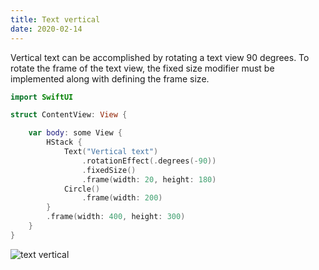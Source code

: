 ```yaml
---
title: Text vertical
date: 2020-02-14
---
```


Vertical text can be accomplished by rotating a text view 90 degrees. To rotate the frame of the text view, the fixed size modifier must be implemented along with defining the frame size.

```swift
import SwiftUI

struct ContentView: View {

    var body: some View {
        HStack {
            Text("Vertical text")
                .rotationEffect(.degrees(-90))
                .fixedSize()
                .frame(width: 20, height: 180)
            Circle()
                .frame(width: 200)
        }
        .frame(width: 400, height: 300)
    }
}
```

![text vertical](/swift-macos/images/text-vertical.png)
